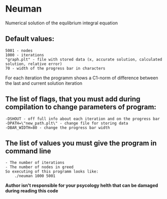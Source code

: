 # Neuman
Numerical solution of the equlibrium integral equation

## Default values:
    5001 - nodes
    1000 - iterations
    "graph.plt" - file with stored data (x, accurate solution, calculated solution, relative error)
    70 - width of the progress bar in characters
 For each iteration the programm shows a C1-norm of difference between the last and current solution iteration
    
## The list of flags, that you must add during compilation to change parameters of program:
    -DSHOUT - off full info about each iteration and on the progress bar
    -DPATH=\"new_path.plt\" - change file for storing data
    -DBAR_WIDTH=80 - change the progress bar width
    
## The list of values you must give the program in command line
    - The number of iterations
    - The number of nodes in greed
    So executing of this programm looks like:
        ./neuman 1000 5001 
    
**Author isn't responsible for your psycology helth that can be damaged during reading this code**
